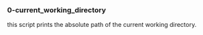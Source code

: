 ### 0-current_working_directory
this script prints the absolute path of the current working directory.
